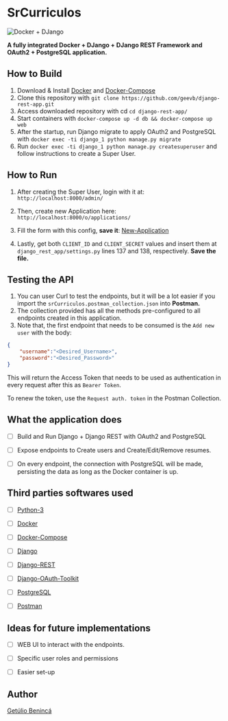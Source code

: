 # SrCurriculos

![Docker + DJango](https://cdn-images-1.medium.com/max/422/1*rPq3u8hlfXbz4edT2MQW0Q.png)

**A fully integrated Docker + DJango + DJango REST Framework and OAuth2 + PostgreSQL application.**

## How to Build

1. Download & Install [Docker](https://docs.docker.com/install/linux/docker-ce/ubuntu/) and [Docker-Compose](https://docs.docker.com/compose/install/)
2. Clone this repository with `git clone https://github.com/geevb/django-rest-app.git`
3. Access downloaded repository with cd  `cd django-rest-app/`
4. Start containers with `docker-compose up -d db && docker-compose up web`
5. After the startup, run Django migrate to apply OAuth2 and PostgreSQL with `docker exec -ti django_1 python manage.py migrate`
6. Run `docker exec -ti django_1 python manage.py createsuperuser` and follow instructions to create a Super User.


## How to Run

1. After creating the Super User, login with it at: `http://localhost:8000/admin/`
2. Then, create new Application here: `http://localhost:8000/o/applications/`
3. Fill the form with this config, **save it**:
[New-Application](appConfig.png)

4. Lastly, get both `CLIENT_ID` and `CLIENT_SECRET` values and insert them at `django_rest_app/settings.py` lines 137 and 138, respectively. **Save the file.**


## Testing the API

1. You can user Curl to test the endpoints, but it will be a lot easier if you import the `srCurriculos.postman_collection.json` into **Postman.**
2. The collection provided has all the methods pre-configured to all endpoints created in this application.
3. Note that, the first endpoint that needs to be consumed is the `Add new user` with the body:
```JSON
{
    "username":"<Desired_Username>",
    "password":"<Desired_Password>"
}
```
This will return the Access Token that needs to be used as authentication in every request after this as `Bearer Token`.

To renew the token, use the `Request auth. token` in the Postman Collection.


## What the application does

- [ ] Build and Run Django + Django REST with OAuth2 and PostgreSQL
- [ ] Expose endpoints to Create users and Create/Edit/Remove resumes.
- [ ] On every endpoint, the connection with PostgreSQL will be made, persisting the data as long as the Docker container is up.


## Third parties softwares used

- [ ] [Python-3](https://www.python.org/)
- [ ] [Docker](https://www.docker.com/)
- [ ] [Docker-Compose](https://docs.docker.com/compose/)
- [ ] [Django](https://www.djangoproject.com/)
- [ ] [Django-REST](https://www.django-rest-framework.org/)
- [ ] [Django-OAuth-Toolkit](https://django-oauth-toolkit.readthedocs.io/en/latest/)
- [ ] [PostgreSQL](https://www.postgresql.org/)
- [ ] [Postman](https://www.getpostman.com/)


## Ideas for future implementations

- [ ] WEB UI to interact with the endpoints.
- [ ] Specific user roles and permissions
- [ ] Easier set-up


## Author
[Getúlio Benincá](https://github.com/geevb)

